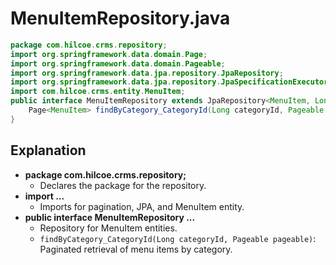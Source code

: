 # MenuItemRepository.java

```java
package com.hilcoe.crms.repository;
import org.springframework.data.domain.Page;
import org.springframework.data.domain.Pageable;
import org.springframework.data.jpa.repository.JpaRepository;
import org.springframework.data.jpa.repository.JpaSpecificationExecutor;
import com.hilcoe.crms.entity.MenuItem;
public interface MenuItemRepository extends JpaRepository<MenuItem, Long>, JpaSpecificationExecutor<MenuItem> {
    Page<MenuItem> findByCategory_CategoryId(Long categoryId, Pageable pageable);
}
```

## Explanation

- **package com.hilcoe.crms.repository;**
  - Declares the package for the repository.
- **import ...**
  - Imports for pagination, JPA, and MenuItem entity.
- **public interface MenuItemRepository ...**
  - Repository for MenuItem entities.
  - `findByCategory_CategoryId(Long categoryId, Pageable pageable)`: Paginated retrieval of menu items by category.

